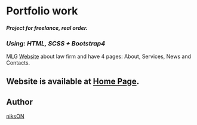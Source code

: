 # Portfolio work
#### *Project for freelance, real order.*<br/>
### ***Using: HTML, SCSS + Bootstrap4***<br/>
MLG [Website](https://n1ks0n.github.io/b24/) about law firm and have 4 pages: About, Services, News and Contacts.

## Website is available at [Home Page](https://n1ks0n.github.io/b24/).


## Author
[niksON](https://kwork.ru/user/n1ks_on)
